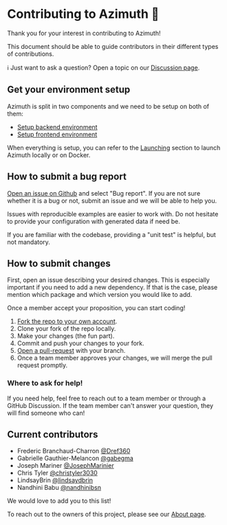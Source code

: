 # Contributing to Azimuth :telescope:

Thank you for your interest in contributing to Azimuth!

This document should be able to guide contributors in their different types of contributions.

:information_source: Just want to ask a question? Open a topic on our [Discussion page](https://github.com/ServiceNow/azimuth/discussions).


## Get your environment setup

Azimuth is split in two components and we need to be setup on both of them:

* [Setup backend environment](https://servicenow.github.io/azimuth/development/setup/#install-dependencies)
* [Setup frontend environment](https://snow-baal-docs.job.console.elementai.com/development/setup/#front-end)


When everything is setup, you can refer to the [Launching](https://snow-baal-docs.job.console.elementai.com/development/launching)
section to launch Azimuth locally or on Docker.

## How to submit a bug report

[Open an issue on Github](https://github.com/ServiceNow/azimuth/issues/new/choose) and select "Bug report". If you are not sure whether it is a bug or not, submit an issue and we will be able to help you.

Issues with reproducible examples are easier to work with. Do not hesitate to provide your configuration with generated data if need be.

If you are familiar with the codebase, providing a "unit test" is helpful, but not mandatory.

## How to submit changes

First, open an issue describing your desired changes.
This is especially important if you need to add a new dependency.
If that is the case, please mention which package and which version you would like to add.

Once a member accept your proposition, you can start coding!

1. [Fork the repo to your own account](https://github.com/ServiceNow/azimuth/fork).
2. Clone your fork of the repo locally.
3. Make your changes (the fun part).
4. Commit and push your changes to your fork.
5. [Open a pull-request](https://github.com/ServiceNow/azimuth/compare) with your branch.
6. Once a team member approves your changes, we will merge the pull request promptly.


### Where to ask for help!

If you need help, feel free to reach out to a team member or through a GitHub Discussion.
If the team member can't answer your question, they will find someone who can!


## Current contributors

- Frederic Branchaud-Charron [@Dref360](https://github.com/Dref360)
- Gabrielle Gauthier-Melancon [@gabegma](https://github.com/gabegma)
- Joseph Mariner [@JosephMarinier](https://github.com/JosephMarinier)
- Chris Tyler [@christyler3030](https://github.com/christyler3030)
- LindsayBrin [@lindsaydbrin](https://github.com/lindsaydbrin)
- Nandhini Babu [@nandhinibsn](https://github.com/nandhinibsn)

We would love to add you to this list!

To reach out to the owners of this project, please see our [About page](https://servicenow.github.io/azimuth/about-us/).
